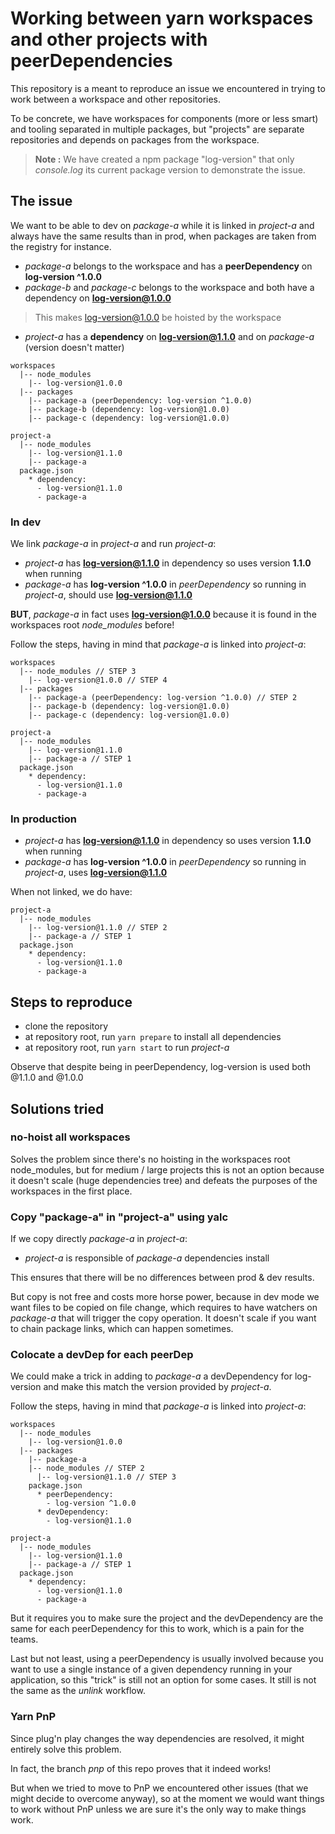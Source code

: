 # Working between yarn workspaces and other projects with peerDependencies

This repository is a meant to reproduce an issue we encountered in trying to work between a workspace and other repositories.

To be concrete, we have workspaces for components (more or less smart) and tooling separated in multiple packages, but "projects" are separate repositories and depends on packages from the workspace.

> **Note :** We have created a npm package "log-version" that only *console.log* its current package version to demonstrate the  issue.

## The issue

We want to be able to dev on *package-a* while it is linked in *project-a* and always have the same results than in prod, when packages are taken from the registry for instance.

- *package-a* belongs to the workspace and has a **peerDependency** on **log-version ^1.0.0**
- *package-b* and *package-c* belongs to the workspace and both have a dependency on **log-version@1.0.0**

> This makes log-version@1.0.0 be hoisted by the workspace

- *project-a* has a **dependency** on **log-version@1.1.0** and on *package-a* (version doesn't matter)

```
workspaces
  |-- node_modules
    |-- log-version@1.0.0
  |-- packages
    |-- package-a (peerDependency: log-version ^1.0.0)
    |-- package-b (dependency: log-version@1.0.0)
    |-- package-c (dependency: log-version@1.0.0)

project-a
  |-- node_modules
    |-- log-version@1.1.0
    |-- package-a
  package.json
    * dependency:
      - log-version@1.1.0
      - package-a
```

### In dev

We link *package-a* in *project-a* and run *project-a*:

- *project-a* has **log-version@1.1.0** in dependency so uses version **1.1.0** when running
- *package-a* has **log-version ^1.0.0** in *peerDependency* so running in *project-a*, should use **log-version@1.1.0**

**BUT**, *package-a* in fact uses **log-version@1.0.0** because it is found in the workspaces root *node_modules* before!

Follow the steps, having in mind that *package-a* is linked into *project-a*:

```
workspaces
  |-- node_modules // STEP 3
    |-- log-version@1.0.0 // STEP 4
  |-- packages
    |-- package-a (peerDependency: log-version ^1.0.0) // STEP 2
    |-- package-b (dependency: log-version@1.0.0)
    |-- package-c (dependency: log-version@1.0.0)

project-a
  |-- node_modules
    |-- log-version@1.1.0
    |-- package-a // STEP 1
  package.json
    * dependency:
      - log-version@1.1.0
      - package-a
```

### In production

- *project-a* has **log-version@1.1.0** in dependency so uses version **1.1.0** when running
- *package-a* has **log-version ^1.0.0** in *peerDependency* so running in *project-a*, uses **log-version@1.1.0**

When not linked, we do have:

```
project-a
  |-- node_modules
    |-- log-version@1.1.0 // STEP 2
    |-- package-a // STEP 1
  package.json
    * dependency:
      - log-version@1.1.0
      - package-a
```

## Steps to reproduce

- clone the repository
- at repository root, run `yarn prepare` to install all dependencies
- at repository root, run `yarn start` to run *project-a*

Observe that despite being in peerDependency, log-version is used both @1.1.0 and @1.0.0

## Solutions tried

### no-hoist all workspaces

Solves the problem since there's no hoisting in the workspaces root node_modules, but for medium / large projects this is not an option because it doesn't scale (huge dependencies tree) and defeats the purposes of the workspaces in the first place.

### Copy "package-a" in "project-a" using yalc

If we copy directly *package-a* in *project-a*:

- *project-a* is responsible of *package-a* dependencies install

This ensures that there will be no differences between prod & dev results.

But copy is not free and costs more horse power, because in dev mode we want files to be copied on file change, which requires to have watchers on *package-a* that will trigger the copy operation. It doesn't scale if you want to chain package links, which can happen sometimes.

### Colocate a devDep for each peerDep

We could make a trick in adding to *package-a* a devDependency for log-version and make this match the version provided by *project-a*.

Follow the steps, having in mind that *package-a* is linked into *project-a*: 

```
workspaces
  |-- node_modules
    |-- log-version@1.0.0
  |-- packages
    |-- package-a
    |-- node_modules // STEP 2
      |-- log-version@1.1.0 // STEP 3
    package.json
      * peerDependency:
        - log-version ^1.0.0
      * devDependency:
        - log-version@1.1.0

project-a
  |-- node_modules
    |-- log-version@1.1.0
    |-- package-a // STEP 1
  package.json
    * dependency:
      - log-version@1.1.0
      - package-a
```

But it requires you to make sure the project and the devDependency are the same for each peerDependency for this to work, which is a pain for the teams.

Last but not least, using a peerDependency is usually involved because you want to use a single instance of a given dependency running in your application, so this "trick" is still not an option for some cases. It still is not the same as the *unlink* workflow.

### Yarn PnP

Since plug'n play changes the way dependencies are resolved, it might entirely solve this problem.

In fact, the branch *pnp* of this repo proves that it indeed works!

But when we tried to move to PnP we encountered other issues (that we might decide to overcome anyway), so at the moment we would want things to work without PnP unless we are sure it's the only way to make things work.